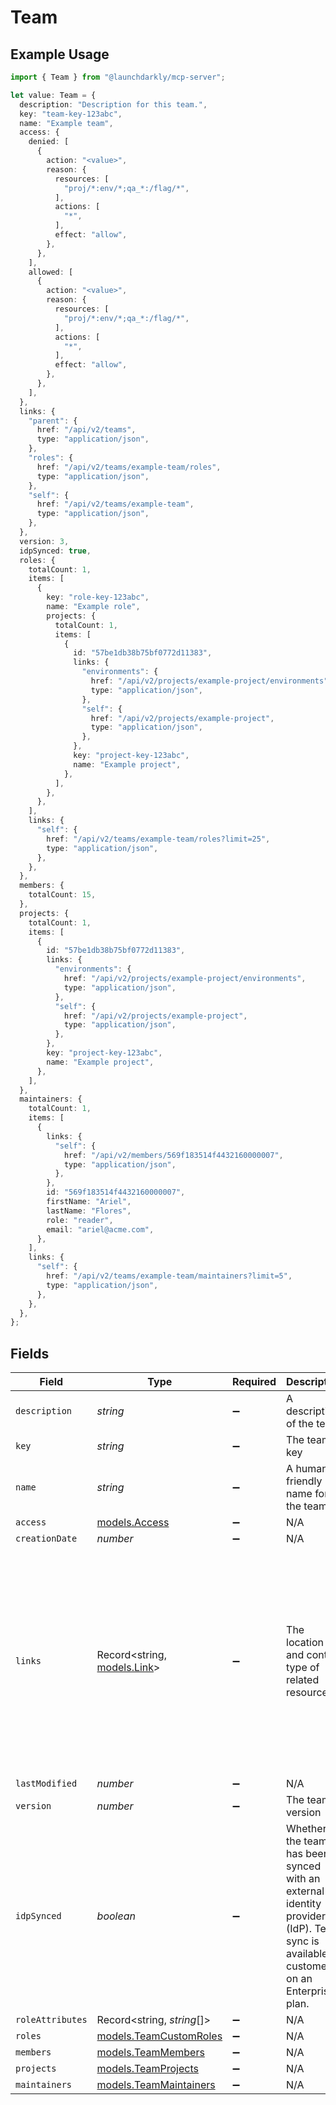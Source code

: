 # Team

## Example Usage

```typescript
import { Team } from "@launchdarkly/mcp-server";

let value: Team = {
  description: "Description for this team.",
  key: "team-key-123abc",
  name: "Example team",
  access: {
    denied: [
      {
        action: "<value>",
        reason: {
          resources: [
            "proj/*:env/*;qa_*:/flag/*",
          ],
          actions: [
            "*",
          ],
          effect: "allow",
        },
      },
    ],
    allowed: [
      {
        action: "<value>",
        reason: {
          resources: [
            "proj/*:env/*;qa_*:/flag/*",
          ],
          actions: [
            "*",
          ],
          effect: "allow",
        },
      },
    ],
  },
  links: {
    "parent": {
      href: "/api/v2/teams",
      type: "application/json",
    },
    "roles": {
      href: "/api/v2/teams/example-team/roles",
      type: "application/json",
    },
    "self": {
      href: "/api/v2/teams/example-team",
      type: "application/json",
    },
  },
  version: 3,
  idpSynced: true,
  roles: {
    totalCount: 1,
    items: [
      {
        key: "role-key-123abc",
        name: "Example role",
        projects: {
          totalCount: 1,
          items: [
            {
              id: "57be1db38b75bf0772d11383",
              links: {
                "environments": {
                  href: "/api/v2/projects/example-project/environments",
                  type: "application/json",
                },
                "self": {
                  href: "/api/v2/projects/example-project",
                  type: "application/json",
                },
              },
              key: "project-key-123abc",
              name: "Example project",
            },
          ],
        },
      },
    ],
    links: {
      "self": {
        href: "/api/v2/teams/example-team/roles?limit=25",
        type: "application/json",
      },
    },
  },
  members: {
    totalCount: 15,
  },
  projects: {
    totalCount: 1,
    items: [
      {
        id: "57be1db38b75bf0772d11383",
        links: {
          "environments": {
            href: "/api/v2/projects/example-project/environments",
            type: "application/json",
          },
          "self": {
            href: "/api/v2/projects/example-project",
            type: "application/json",
          },
        },
        key: "project-key-123abc",
        name: "Example project",
      },
    ],
  },
  maintainers: {
    totalCount: 1,
    items: [
      {
        links: {
          "self": {
            href: "/api/v2/members/569f183514f4432160000007",
            type: "application/json",
          },
        },
        id: "569f183514f4432160000007",
        firstName: "Ariel",
        lastName: "Flores",
        role: "reader",
        email: "ariel@acme.com",
      },
    ],
    links: {
      "self": {
        href: "/api/v2/teams/example-team/maintainers?limit=5",
        type: "application/json",
      },
    },
  },
};
```

## Fields

| Field                                                                                                                                                                                                                                    | Type                                                                                                                                                                                                                                     | Required                                                                                                                                                                                                                                 | Description                                                                                                                                                                                                                              | Example                                                                                                                                                                                                                                  |
| ---------------------------------------------------------------------------------------------------------------------------------------------------------------------------------------------------------------------------------------- | ---------------------------------------------------------------------------------------------------------------------------------------------------------------------------------------------------------------------------------------- | ---------------------------------------------------------------------------------------------------------------------------------------------------------------------------------------------------------------------------------------- | ---------------------------------------------------------------------------------------------------------------------------------------------------------------------------------------------------------------------------------------- | ---------------------------------------------------------------------------------------------------------------------------------------------------------------------------------------------------------------------------------------- |
| `description`                                                                                                                                                                                                                            | *string*                                                                                                                                                                                                                                 | :heavy_minus_sign:                                                                                                                                                                                                                       | A description of the team                                                                                                                                                                                                                | Description for this team.                                                                                                                                                                                                               |
| `key`                                                                                                                                                                                                                                    | *string*                                                                                                                                                                                                                                 | :heavy_minus_sign:                                                                                                                                                                                                                       | The team key                                                                                                                                                                                                                             | team-key-123abc                                                                                                                                                                                                                          |
| `name`                                                                                                                                                                                                                                   | *string*                                                                                                                                                                                                                                 | :heavy_minus_sign:                                                                                                                                                                                                                       | A human-friendly name for the team                                                                                                                                                                                                       | Example team                                                                                                                                                                                                                             |
| `access`                                                                                                                                                                                                                                 | [models.Access](../models/access.md)                                                                                                                                                                                                     | :heavy_minus_sign:                                                                                                                                                                                                                       | N/A                                                                                                                                                                                                                                      |                                                                                                                                                                                                                                          |
| `creationDate`                                                                                                                                                                                                                           | *number*                                                                                                                                                                                                                                 | :heavy_minus_sign:                                                                                                                                                                                                                       | N/A                                                                                                                                                                                                                                      |                                                                                                                                                                                                                                          |
| `links`                                                                                                                                                                                                                                  | Record<string, [models.Link](../models/link.md)>                                                                                                                                                                                         | :heavy_minus_sign:                                                                                                                                                                                                                       | The location and content type of related resources                                                                                                                                                                                       | {<br/>"parent": {<br/>"href": "/api/v2/teams",<br/>"type": "application/json"<br/>},<br/>"roles": {<br/>"href": "/api/v2/teams/example-team/roles",<br/>"type": "application/json"<br/>},<br/>"self": {<br/>"href": "/api/v2/teams/example-team",<br/>"type": "application/json"<br/>}<br/>} |
| `lastModified`                                                                                                                                                                                                                           | *number*                                                                                                                                                                                                                                 | :heavy_minus_sign:                                                                                                                                                                                                                       | N/A                                                                                                                                                                                                                                      |                                                                                                                                                                                                                                          |
| `version`                                                                                                                                                                                                                                | *number*                                                                                                                                                                                                                                 | :heavy_minus_sign:                                                                                                                                                                                                                       | The team version                                                                                                                                                                                                                         | 3                                                                                                                                                                                                                                        |
| `idpSynced`                                                                                                                                                                                                                              | *boolean*                                                                                                                                                                                                                                | :heavy_minus_sign:                                                                                                                                                                                                                       | Whether the team has been synced with an external identity provider (IdP). Team sync is available to customers on an Enterprise plan.                                                                                                    | true                                                                                                                                                                                                                                     |
| `roleAttributes`                                                                                                                                                                                                                         | Record<string, *string*[]>                                                                                                                                                                                                               | :heavy_minus_sign:                                                                                                                                                                                                                       | N/A                                                                                                                                                                                                                                      |                                                                                                                                                                                                                                          |
| `roles`                                                                                                                                                                                                                                  | [models.TeamCustomRoles](../models/teamcustomroles.md)                                                                                                                                                                                   | :heavy_minus_sign:                                                                                                                                                                                                                       | N/A                                                                                                                                                                                                                                      |                                                                                                                                                                                                                                          |
| `members`                                                                                                                                                                                                                                | [models.TeamMembers](../models/teammembers.md)                                                                                                                                                                                           | :heavy_minus_sign:                                                                                                                                                                                                                       | N/A                                                                                                                                                                                                                                      |                                                                                                                                                                                                                                          |
| `projects`                                                                                                                                                                                                                               | [models.TeamProjects](../models/teamprojects.md)                                                                                                                                                                                         | :heavy_minus_sign:                                                                                                                                                                                                                       | N/A                                                                                                                                                                                                                                      |                                                                                                                                                                                                                                          |
| `maintainers`                                                                                                                                                                                                                            | [models.TeamMaintainers](../models/teammaintainers.md)                                                                                                                                                                                   | :heavy_minus_sign:                                                                                                                                                                                                                       | N/A                                                                                                                                                                                                                                      |                                                                                                                                                                                                                                          |